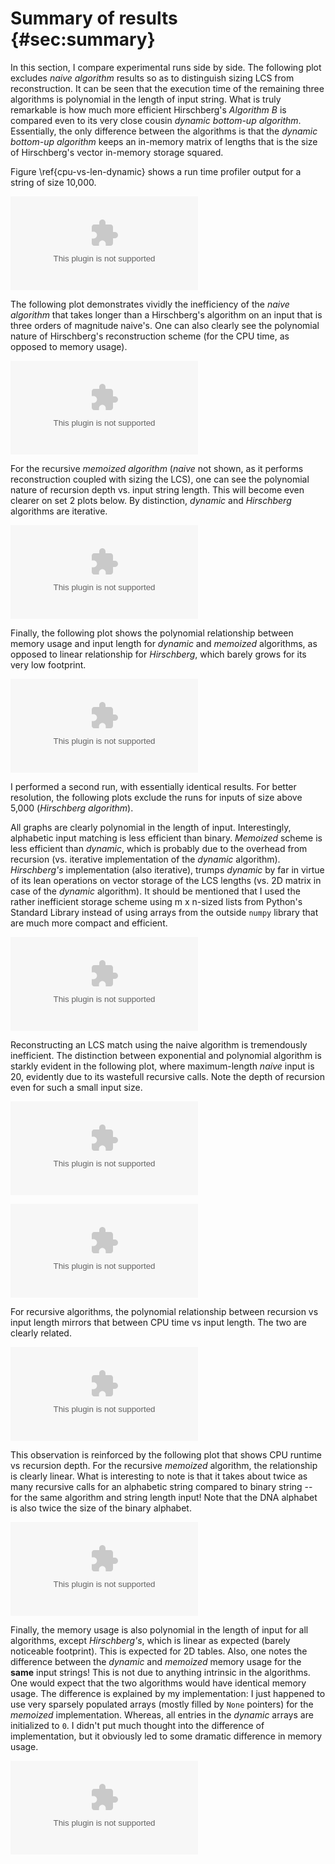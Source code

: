 # Summary of results {#sec:summary}

In this section, I compare experimental runs side by side.
The following plot excludes _naive algorithm_ results so as to distinguish
sizing LCS from reconstruction. It can be seen that the execution time of
the remaining
three algorithms is polynomial in the length of input string. What is truly
remarkable is how much more efficient Hirschberg's _Algorithm B_ is compared
even to its very close cousin _dynamic bottom-up algorithm_. Essentially,
the only difference between the algorithms is that the _dynamic bottom-up algorithm_
keeps an in-memory matrix of lengths that is the size of Hirschberg's vector in-memory storage squared.

Figure \ref{cpu-vs-len-dynamic} shows a run time profiler
output for a string of size 10,000.

![Runtime vs input length: sizing LCS](source/figures/gorgon1/cpu_input_sizing.ps)

The following plot demonstrates vividly the inefficiency of the _naive algorithm_
that takes longer than a Hirschberg's algorithm on an input that is three orders of magnitude
naive's. One can also clearly see the polynomial nature of Hirschberg's
reconstruction scheme (for the CPU time, as opposed to memory usage).

![Runtime vs input length: reconstructing LCS](source/figures/gorgon1/cpu_input_reconstruct.ps)

For the recursive _memoized algorithm_ (_naive_ not shown, as it performs
reconstruction coupled with sizing the LCS), one can see the polynomial
nature of recursion depth vs. input string length. This will become even
clearer on set 2 plots below. By distinction, _dynamic_ and _Hirschberg_ algorithms
are iterative.

![Recursion depth vs input length: sizing LCS](source/figures/gorgon1/recursion_input_sizing.ps)

Finally, the following plot shows the polynomial relationship between
memory usage and input length for _dynamic_ and _memoized_ algorithms, as
opposed to linear relationship for _Hirschberg_, which barely grows for
its very low footprint.

![Memory usage](source/figures/gorgon1/mem_usage.ps)


I performed a second run, with essentially identical results.
For better resolution, the following plots exclude the runs for inputs
of size above 5,000 (_Hirschberg algorithm_).

All graphs are clearly polynomial in the length of input. Interestingly,
alphabetic input matching is less efficient than binary. _Memoized_ scheme
is less efficient than _dynamic_, which is probably due to the overhead from
recursion (vs. iterative implementation of the _dynamic_ algorithm). _Hirschberg's_
implementation (also iterative), trumps _dynamic_ by far in virtue of its
lean operations on vector storage of the LCS lengths (vs. 2D matrix in case of the
_dynamic_ algorithm). It should be mentioned that I used the rather inefficient
storage scheme using m x n-sized lists from Python's Standard Library instead of using arrays from
the outside `numpy` library that are much more compact
and efficient.

![Runtime vs input length: sizing LCS](source/figures/gorgon2/cpu_input_sizing.ps)

Reconstructing an LCS match using the naive algorithm is tremendously
inefficient. The distinction between exponential and polynomial algorithm
is starkly evident in the following plot, where maximum-length _naive_
input is 20, evidently due to its wastefull recursive calls.
Note the depth of recursion even for such a small input size.

![Runtime vs input length: reconstructing LCS](source/figures/gorgon2/cpu_input_reconstruct.ps)

![Recursion depth vs input length: reconstructing LCS](source/figures/gorgon2/recursion_input_reconstruct.ps)

For recursive algorithms, the polynomial relationship between recursion vs input length
mirrors that between CPU time vs input length. The two are clearly related.

![Recursion depth vs input length: sizing LCS](source/figures/gorgon2/recursion_input_sizing.ps)

This observation is reinforced by the following plot that shows CPU runtime vs recursion depth.
For the recursive _memoized_ algorithm, the relationship is clearly linear. What is interesting
to note is that it takes about twice as many recursive calls for an alphabetic string
compared to binary string -- for the same algorithm and string length input! Note that the DNA
alphabet is also twice the size of the binary alphabet.

![Runtime vs recursion depth: sizing LCS](source/figures/gorgon2/cpu_recursion_sizing.ps)

Finally, the memory usage is also polynomial in the length of input
for all algorithms, except _Hirschberg's_, which is linear as expected (barely
noticeable footprint). This is expected for 2D tables. Also, one notes the
difference between the _dynamic_ and _memoized_ memory usage for the __same__
input strings! This is not due to anything intrinsic in the algorithms. One
would expect that the two algorithms would have identical memory usage.
The difference is explained by my implementation: I just happened to use
very sparsely populated arrays (mostly filled by `None` pointers) for the
_memoized_ implementation. Whereas, all entries in the  _dynamic_ arrays are initialized to
`0`. I didn't put much thought into the difference of implementation,
but it obviously led to some dramatic difference in memory usage.

![Memory usage](source/figures/gorgon2/mem_usage.ps)

<!--
To include a reference, add the citation key shown in the references.bib file.
-->


<!--
### Subsection of the middle bit

This is a subsection of the middle bit. Quisque sit amet tempus arcu, ac suscipit ante. Cras massa elit, pellentesque eget nisl ut, malesuada rutrum risus. Nunc in venenatis mi. Curabitur sit amet suscipit eros, non tincidunt nibh. Phasellus lorem lectus, iaculis non luctus eget, tempus non risus. Suspendisse ut felis mi.
-->

<!--
For italic, add one * on either side of the text
For bold, add two * on either side of the text
For bold and italic, add _** on either side of the text
-->



